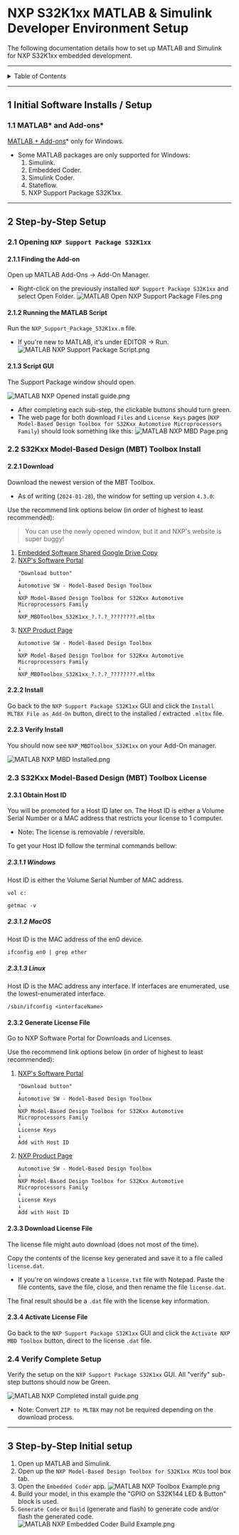 # NXP S32K1xx MATLAB & Simulink Developer Environment Setup

The following documentation details how to set up MATLAB and Simulink for NXP
S32K1xx embedded
development.

---

<details markdown="1">
  <summary>Table of Contents</summary>

- [1 Initial Software Installs / Setup](#1-initial-software-installs--setup)
    - [1.1 MATLAB* and Add-ons*](#11-matlab-and-add-ons)
- [2 Step-by-Step Setup](#2-step-by-step-setup)
    - [2.1 Opening `NXP Support Package S32K1xx`](#21-opening-nxp-support-package-s32k1xx)
        - [2.1.1 Finding the Add-on](#211-finding-the-add-on)
        - [2.1.2 Running the MATLAB Script](#212-running-the-matlab-script)
        - [2.1.3 Script GUI](#213-script-gui)
    - [2.2 S32Kxx Model-Based Design (MBT) Toolbox Install](#22-s32kxx-model-based-design-mbt-toolbox-install)
        - [2.2.1 Download](#221-download)
        - [2.2.2 Install](#222-install)
        - [2.2.3 Verify Install](#223-verify-install)
    - [2.3 S32Kxx Model-Based Design (MBT) Toolbox License](#23-s32kxx-model-based-design-mbt-toolbox-license)
        - [2.3.1 Obtain Host ID](#231-obtain-host-id)
            - [2.3.1.1 Windows](#2311-windows)
            - [2.3.1.2 MacOS](#2312-macos)
            - [2.3.1.3 Linux](#2313-linux)
        - [2.3.2 Generate License File](#232-generate-license-file)
        - [2.3.3 Download License File](#233-download-license-file)
        - [2.3.4 Activate License File](#234-activate-license-file)
    - [2.4 Verify Complete Setup](#24-verify-complete-setup)
- [3 Step-by-Step Initial setup](#3-step-by-step-initial-setup)

</details>

---

## 1 Initial Software Installs / Setup

### 1.1 MATLAB* and Add-ons*

[MATLAB + Add-ons](https://www.mathworks.com/downloads/)* only for Windows.

- Some MATLAB packages are only supported for Windows:
    1. Simulink.
    2. Embedded Coder.
    3. Simulink Coder.
    4. Stateflow.
    5. NXP Support Package S32K1xx.

---

## 2 Step-by-Step Setup

### 2.1 Opening `NXP Support Package S32K1xx`

#### 2.1.1 Finding the Add-on

Open up MATLAB Add-Ons → Add-On Manager.

- Right-click on the previously installed `NXP Support Package S32K1xx` and
  select Open Folder.
  ![MATLAB Open NXP Support Package Files.png](pictures%2Fnxp%2FMATLAB%20Open%20NXP%20Support%20Package%20Files.png)

#### 2.1.2 Running the MATLAB Script

Run the `NXP_Support_Package_S32K1xx.m` file.

- If you're new to MATLAB, it's under EDITOR → Run.
  ![MATLAB NXP Support Package Script.png](pictures%2Fnxp%2FMATLAB%20NXP%20Support%20Package%20Script.png)

#### 2.1.3 Script GUI

The Support Package window should open.

![MATLAB NXP Opened install guide.png](pictures%2Fnxp%2FMATLAB%20NXP%20Opened%20install%20guide.png)

- After completing each sub-step, the clickable buttons should turn green.
- The web page for both download `Files` and `License Keys`
  pages (`NXP Model-Based Design Toolbox for S32Kxx Automotive Microprocessors Family`)
  should look something like this:
  ![MATLAB NXP MBD Page.png](pictures%2Fnxp%2FMATLAB%20NXP%20MBD%20Page.png)

### 2.2 S32Kxx Model-Based Design (MBT) Toolbox Install

#### 2.2.1 Download

Download the newest version of the MBT Toolbox.

- As of writing (`2024-01-28`), the window for setting up version `4.3.0`:

Use the recommend link options below (in order of highest to least recommended):

> You can use the newly opened window, but it and NXP's website is super buggy!

1. [Embedded Software Shared Google Drive Copy](https://drive.google.com/drive/folders/18rknMAZwMz0khy9XocjSE60Vr34L0Ykb?usp=drive_link)
2. [NXP's Software Portal](https://www.nxp.com/webapp/swlicensing/sso/downloadSoftware.sp?catid=MCTB-EX)
    ```
    "Download button"
    ↓
    Automotive SW - Model-Based Design Toolbox
    ↓
    NXP Model-Based Design Toolbox for S32Kxx Automotive Microprocessors Family
    ↓
    NXP_MBDToolbox_S32K1xx_?.?.?_????????.mltbx
    ```
3. [NXP Product Page](https://www.nxp.com/design/design-center/software/automotive-software-and-tools/model-based-design-toolbox-mbdt:MBDT?&code=MC_TOOLBOX)
    ```
    Automotive SW - Model-Based Design Toolbox
    ↓
    NXP Model-Based Design Toolbox for S32Kxx Automotive Microprocessors Family
    ↓
    NXP_MBDToolbox_S32K1xx_?.?.?_????????.mltbx
    ```

#### 2.2.2 Install

Go back to the `NXP Support Package S32K1xx` GUI and click
the `Install MLTBX File as Add-On` button, direct to the installed /
extracted `.mltbx` file.

#### 2.2.3 Verify Install

You should now see `NXP_MBDToolbox_S32K1xx` on your Add-On manager.

![MATLAB NXP MBD Installed.png](pictures%2Fnxp%2FMATLAB%20NXP%20MBD%20Installed.png)

### 2.3 S32Kxx Model-Based Design (MBT) Toolbox License

#### 2.3.1 Obtain Host ID

You will be promoted for a Host ID later on. The Host ID is either a Volume
Serial Number or a MAC address that restricts your license to 1 computer.

- Note: The license is removable / reversible.

To get your Host ID follow the terminal commands bellow:

##### 2.3.1.1 Windows

Host ID is either the Volume Serial Number of MAC address.

```shell
vol c:
```

```shell
getmac -v
```

##### 2.3.1.2 MacOS

Host ID is the MAC address of the en0 device.

```shell
ifconfig en0 | grep ether
```

##### 2.3.1.3 Linux

Host ID is the MAC address any interface. If interfaces are enumerated, use the
lowest-enumerated interface.

```shell
/sbin/ifconfig <interfaceName>
```

#### 2.3.2 Generate License File

Go to NXP Software Portal for Downloads and Licenses.

Use the recommend link options below (in order of highest to least recommended):

1. [NXP's Software Portal](https://www.nxp.com/webapp/swlicensing/sso/downloadSoftware.sp?catid=MCTB-EX)
    ```
    "Download button"
    ↓
    Automotive SW - Model-Based Design Toolbox
    ↓
    NXP Model-Based Design Toolbox for S32Kxx Automotive Microprocessors Family
    ↓
    License Keys
    ↓
    Add with Host ID
    ```
2. [NXP Product Page](https://www.nxp.com/design/design-center/software/automotive-software-and-tools/model-based-design-toolbox-mbdt:MBDT?&code=MC_TOOLBOX)
    ```
    Automotive SW - Model-Based Design Toolbox
    ↓
    NXP Model-Based Design Toolbox for S32Kxx Automotive Microprocessors Family
    ↓
    License Keys
    ↓
    Add with Host ID
    ```

#### 2.3.3 Download License File

The license file might auto download (does not most of the time).

Copy the contents of the license key generated and save it to a file called
`license.dat`.

- If you're on windows create a `license.txt` file with Notepad. Paste the file
  contents, save the file, close, and then rename the file `license.dat`.

The final result should be a `.dat` file with the license key information.

#### 2.3.4 Activate License File

Go back to the `NXP Support Package S32K1xx` GUI and click
the `Activate NXP MBD Toolbox` button, direct to the license `.dat` file.

### 2.4 Verify Complete Setup

Verify the setup on the `NXP Support Package S32K1xx` GUI. All "verify" sub-step
buttons should now be Green.

![MATLAB NXP Completed install guide.png](pictures%2Fnxp%2FMATLAB%20NXP%20Completed%20install%20guide.png)

- Note: Convert `ZIP to MLTBX` may not be required depending on the download
  process.

---

## 3 Step-by-Step Initial setup

1. Open up MATLAB and Simulink.
2. Open up the `NXP Model-Based Design Toolbox for S32K1xx MCUs` tool box tab.
3. Open the `Embedded Coder` app.
   ![MATLAB NXP Toolbox Example.png](pictures%2Fnxp%2FMATLAB%20NXP%20Toolbox%20Example.png)
4. Build your model, in this example the "GPIO on S32K144 LED & Button" block is
   used.
5. `Generate Code` or `Build` (generate and flash) to generate code and/or flash
   the generated code.
   ![MATLAB NXP Embedded Coder Build Example.png](pictures%2Fnxp%2FMATLAB%20NXP%20Embedded%20Coder%20Build%20Example.png)
